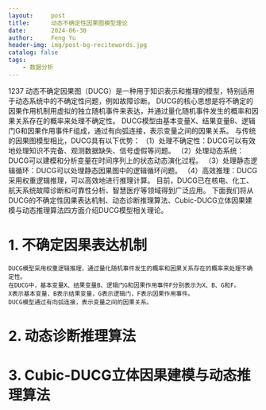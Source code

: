 ```yaml
---
layout:     post
title:      动态不确定性因果图模型理论
date:       2024-06-30
author:     Feng Yu
header-img: img/post-bg-recitewords.jpg
catalog: false
tags:
    - 数据分析
---
```

1237
    动态不确定因果图（DUCG）是一种用于知识表示和推理的模型，特别适用于动态系统中的不确定性问题，例如故障诊断。
    DUCG的核心思想是将不确定的因果作用机制用虚拟的独立随机事件来表达，并通过量化随机事件发生的概率和因果关系存在的概率来处理不确定性。
    DUCG模型由基本变量X、结果变量B、逻辑门G和因果作用事件F组成，通过有向弧连接，表示变量之间的因果关系。
    与传统的因果图模型相比，DUCG具有以下优势：
    （1）处理不确定性：DUCG可以有效地处理知识不完备、观测数据缺失、信号虚假等问题。
    （2）处理动态系统：DUCG可以建模和分析变量在时间序列上的状态动态演化过程。
    （3）处理静态逻辑循环：DUCG可以处理静态因果图中的逻辑循环问题。
    （4）高效推理：DUCG采用权重逻辑推理，可以高效地进行推理计算。
    目前，DUCG已在核电、化工、航天系统故障诊断和可靠性分析、智慧医疗等领域得到广泛应用。
    下面我们将从DUCG的不确定性因果表达机制、动态诊断推理算法、Cubic-DUCG立体因果建模与动态推理算法四方面介绍DUCG模型相关理论。
   # 1. 不确定因果表达机制
    DUCG模型采用权重逻辑推理，通过量化随机事件发生的概率和因果关系存在的概率来处理不确定性。
    在DUCG中，基本变量X、结果变量B、逻辑门G和因果作用事件F分别表示为X、B、G和F。
    X表示基本变量，B表示结果变量，G表示逻辑门，F表示因果作用事件。
    DUCG模型通过有向弧连接，表示变量之间的因果关系。
   #  2. 动态诊断推理算法
   # 3. Cubic-DUCG立体因果建模与动态推理算法
